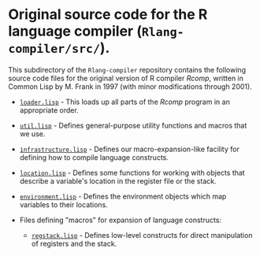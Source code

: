 # Original source code for the R language compiler (`Rlang-compiler/src/`).

This subdirectory of the `Rlang-compiler` repository contains the following
source code files for the original version of R compiler *Rcomp*, written in 
Common Lisp by M. Frank in 1997 (with minor modifications through 2001).

* [`loader.lisp`](loader.lisp "System loader") - This loads up all parts of 
	the *Rcomp* program in an appropriate order.

* [`util.lisp`](util.lisp "Utilities") - Defines general-purpose utility
	functions and macros that we use.

* [`infrastructure.lisp`](infrastructure.lisp "Compilation infrastructure") -
	Defines our macro-expansion-like facility for defining how to compile
	language constructs.

* [`location.lisp`](location.lisp "Location objects") - Defines some functions
	for working with objects that describe a variable's location in the 
	register file or the stack.
	
* [`environment.lisp`](environment.lisp "Environment objects") - Defines the 
	environment objects which map variables to their locations.

* Files defining "macros" for expansion of language constructs:

  - [`regstack.lisp`](regstack.lisp "Register/stack manipulation") - Defines
		low-level constructs for direct manipulation of registers and the 
		stack.
		
